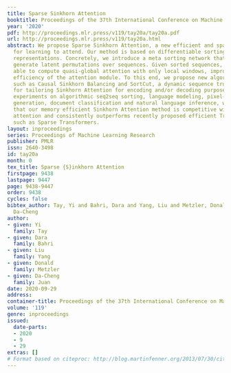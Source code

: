 ```yaml
---
title: Sparse Sinkhorn Attention
booktitle: Proceedings of the 37th International Conference on Machine Learning
year: '2020'
pdf: http://proceedings.mlr.press/v119/tay20a/tay20a.pdf
url: http://proceedings.mlr.press/v119/tay20a.html
abstract: We propose Sparse Sinkhorn Attention, a new efficient and sparse method
  for learning to attend. Our method is based on differentiable sorting of internal
  representations. Concretely, we introduce a meta sorting network that learns to
  generate latent permutations over sequences. Given sorted sequences, we are then
  able to compute quasi-global attention with only local windows, improving the memory
  efficiency of the attention module. To this end, we propose new algorithmic innovations
  such as Causal Sinkhorn Balancing and SortCut, a dynamic sequence truncation method
  for tailoring Sinkhorn Attention for encoding and/or decoding purposes. Via extensive
  experiments on algorithmic seq2seq sorting, language modeling, pixel-wise image
  generation, document classification and natural language inference, we demonstrate
  that our memory efficient Sinkhorn Attention method is competitive with vanilla
  attention and consistently outperforms recently proposed efficient Transformer models
  such as Sparse Transformers.
layout: inproceedings
series: Proceedings of Machine Learning Research
publisher: PMLR
issn: 2640-3498
id: tay20a
month: 0
tex_title: Sparse {S}inkhorn Attention
firstpage: 9438
lastpage: 9447
page: 9438-9447
order: 9438
cycles: false
bibtex_author: Tay, Yi and Bahri, Dara and Yang, Liu and Metzler, Donald and Juan,
  Da-Cheng
author:
- given: Yi
  family: Tay
- given: Dara
  family: Bahri
- given: Liu
  family: Yang
- given: Donald
  family: Metzler
- given: Da-Cheng
  family: Juan
date: 2020-09-29
address: 
container-title: Proceedings of the 37th International Conference on Machine Learning
volume: '119'
genre: inproceedings
issued:
  date-parts:
  - 2020
  - 9
  - 29
extras: []
# Format based on citeproc: http://blog.martinfenner.org/2013/07/30/citeproc-yaml-for-bibliographies/
---
```

